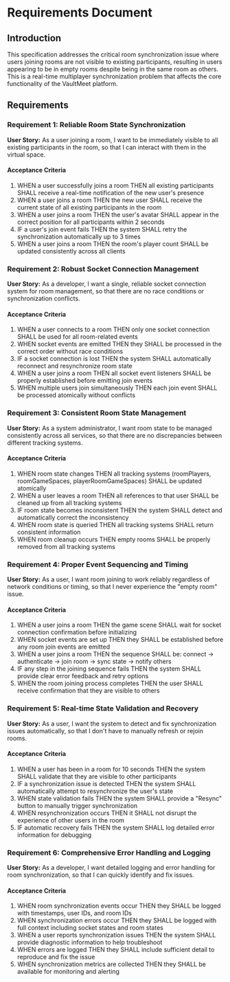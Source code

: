 # Requirements Document

## Introduction

This specification addresses the critical room synchronization issue where users joining rooms are not visible to existing participants, resulting in users appearing to be in empty rooms despite being in the same room as others. This is a real-time multiplayer synchronization problem that affects the core functionality of the VaultMeet platform.

## Requirements

### Requirement 1: Reliable Room State Synchronization

**User Story:** As a user joining a room, I want to be immediately visible to all existing participants in the room, so that I can interact with them in the virtual space.

#### Acceptance Criteria

1. WHEN a user successfully joins a room THEN all existing participants SHALL receive a real-time notification of the new user's presence
2. WHEN a user joins a room THEN the new user SHALL receive the current state of all existing participants in the room
3. WHEN a user joins a room THEN the user's avatar SHALL appear in the correct position for all participants within 2 seconds
4. IF a user's join event fails THEN the system SHALL retry the synchronization automatically up to 3 times
5. WHEN a user joins a room THEN the room's player count SHALL be updated consistently across all clients

### Requirement 2: Robust Socket Connection Management

**User Story:** As a developer, I want a single, reliable socket connection system for room management, so that there are no race conditions or synchronization conflicts.

#### Acceptance Criteria

1. WHEN a user connects to a room THEN only one socket connection SHALL be used for all room-related events
2. WHEN socket events are emitted THEN they SHALL be processed in the correct order without race conditions
3. IF a socket connection is lost THEN the system SHALL automatically reconnect and resynchronize room state
4. WHEN a user joins a room THEN all socket event listeners SHALL be properly established before emitting join events
5. WHEN multiple users join simultaneously THEN each join event SHALL be processed atomically without conflicts

### Requirement 3: Consistent Room State Management

**User Story:** As a system administrator, I want room state to be managed consistently across all services, so that there are no discrepancies between different tracking systems.

#### Acceptance Criteria

1. WHEN room state changes THEN all tracking systems (roomPlayers, roomGameSpaces, playerRoomGameSpaces) SHALL be updated atomically
2. WHEN a user leaves a room THEN all references to that user SHALL be cleaned up from all tracking systems
3. IF room state becomes inconsistent THEN the system SHALL detect and automatically correct the inconsistency
4. WHEN room state is queried THEN all tracking systems SHALL return consistent information
5. WHEN room cleanup occurs THEN empty rooms SHALL be properly removed from all tracking systems

### Requirement 4: Proper Event Sequencing and Timing

**User Story:** As a user, I want room joining to work reliably regardless of network conditions or timing, so that I never experience the "empty room" issue.

#### Acceptance Criteria

1. WHEN a user joins a room THEN the game scene SHALL wait for socket connection confirmation before initializing
2. WHEN socket events are set up THEN they SHALL be established before any room join events are emitted
3. WHEN a user joins a room THEN the sequence SHALL be: connect → authenticate → join room → sync state → notify others
4. IF any step in the joining sequence fails THEN the system SHALL provide clear error feedback and retry options
5. WHEN the room joining process completes THEN the user SHALL receive confirmation that they are visible to others

### Requirement 5: Real-time State Validation and Recovery

**User Story:** As a user, I want the system to detect and fix synchronization issues automatically, so that I don't have to manually refresh or rejoin rooms.

#### Acceptance Criteria

1. WHEN a user has been in a room for 10 seconds THEN the system SHALL validate that they are visible to other participants
2. IF a synchronization issue is detected THEN the system SHALL automatically attempt to resynchronize the user's state
3. WHEN state validation fails THEN the system SHALL provide a "Resync" button to manually trigger synchronization
4. WHEN resynchronization occurs THEN it SHALL not disrupt the experience of other users in the room
5. IF automatic recovery fails THEN the system SHALL log detailed error information for debugging

### Requirement 6: Comprehensive Error Handling and Logging

**User Story:** As a developer, I want detailed logging and error handling for room synchronization, so that I can quickly identify and fix issues.

#### Acceptance Criteria

1. WHEN room synchronization events occur THEN they SHALL be logged with timestamps, user IDs, and room IDs
2. WHEN synchronization errors occur THEN they SHALL be logged with full context including socket states and room states
3. WHEN a user reports synchronization issues THEN the system SHALL provide diagnostic information to help troubleshoot
4. WHEN errors are logged THEN they SHALL include sufficient detail to reproduce and fix the issue
5. WHEN synchronization metrics are collected THEN they SHALL be available for monitoring and alerting